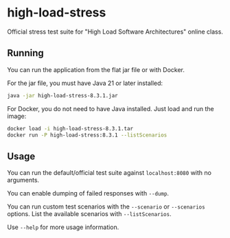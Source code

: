 # high-load-stress

Official stress test suite for "High Load Software Architectures" online class.

## Running

You can run the application from the flat jar file or with Docker.

For the jar file, you must have Java 21 or later installed:

```bash
java -jar high-load-stress-8.3.1.jar
```

For Docker, you do not need to have Java installed. Just load and run the image:

```bash
docker load -i high-load-stress-8.3.1.tar
docker run -P high-load-stress:8.3.1 --listScenarios
```

## Usage

You can run the default/official test suite against `localhost:8080` with no arguments.

You can enable dumping of failed responses with `--dump`.

You can run custom test scenarios with the `--scenario` or `--scenarios` options.
List the available scenarios with `--listScenarios`.

Use `--help` for more usage information.
